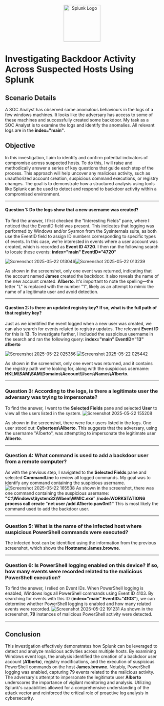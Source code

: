 <p align="center">
<img src="https://logos-world.net/wp-content/uploads/2022/11/Splunk-Emblem.png" alt="Splunk Logo" width="120"/>




# Investigating Backdoor Activity Across Suspected Hosts Using Splunk

## Scenario Details
A SOC Analyst has observed some anomalous behaviours in the logs of a few windows machines. It looks like the adversary has access to some of these machines and successfully created some backdoor. My task as a SOC Analyst is to examine the logs and identify the anomalies. All relevant logs are in the **index="main"**.

## Objective
In this investigation, I aim to identify and confirm potential indicators of compromise across suspected hosts. To do this, I will raise and methodically answer a series of key questions that guide each step of the process. This approach will help uncover any malicious activity, such as unauthorized account creation, suspicious command executions, or registry changes. The goal is to demonstrate how a structured analysis using tools like Splunk can be used to detect and respond to backdoor activity within a compromised environment.

---
#### Question 1: Do the logs show that a new username was created?
To find the answer, I first checked the "Interesting Fields" pane, where I noticed that the EventID field was present. This indicates that logging was performed by Windows and/or Sysmon from the Sysinternals suite, as both use the EventID field to assign ID numbers corresponding to specific types of events. In this case, we're interested in events where a user account was created, which is recorded as **Event ID 4720**. I then ran the following search to locate these events: **index="main" EventID="4720"**

![Screenshot 2025-05-22 013046](https://github.com/user-attachments/assets/6db7cba7-2df6-4f6f-99b3-a3890e037118)![Screenshot 2025-05-22 013239](https://github.com/user-attachments/assets/ddad888c-82f3-4a23-a76d-1dded90ff70d)

As shown in the screenshot, only one event was returned, indicating that the account named **James** created the backdoor. It also reveals the name of the new account created: **A1berto**. It's important to note the spelling—the letter "L" is replaced with the number "1", likely as an attempt to mimic the name of a legitimate user and avoid detection.
___
#### Question 2: Is there an updated registry key? If so, what is the full path of that registry key? 
Just as we identified the event logged when a new user was created, we can also search for events related to registry updates. The relevant **Event ID** for this is **13**. To investigate further, I included the suspicious username in the search and ran the following query: **index="main" EventID="13" a1berto**

![Screenshot 2025-05-22 025356](https://github.com/user-attachments/assets/b85145f3-98f4-4bd6-8600-887d2912522f)
![Screenshot 2025-05-22 025442](https://github.com/user-attachments/assets/d1a77b6f-8635-4b9a-ab9b-3961d0c4a700)

As shown in the screenshot, only one event was returned, and it contains the registry path we're looking for, along with the suspicious username: **HKLM\SAM\SAM\Domains\Account\Users\Names\A1berto**.
___
### Question 3: According to the logs, is there a legitimate user the adversary was trying to impersonate?
To find the answer, I went to the **Selected Fields** pane and selected **User** to view all the users listed in the system.
![Screenshot 2025-05-22 155208](https://github.com/user-attachments/assets/fcdc3f77-51bf-49b4-8a62-b6f5c48e09fe)

As shown in the screenshot, there were four users listed in the logs. One user stood out: **Cybertees\Alberto**. This suggests that the adversary, using the username "A1berto", was attempting to impersonate the legitimate user **Alberto**.
___
### Question 4: What command is used to add a backdoor user from a remote computer?
As with the previous step, I navigated to the **Selected Fields** pane and selected **CommandLine** to review all logged commands. My goal was to identify any command containing the suspicious username.
![Screenshot 2025-05-22 165538](https://github.com/user-attachments/assets/a55fa89d-6187-49b8-8a01-d93c5bf6ecd9)
As shown in the screenshot, there was one command containing the suspicious username: **"C:\Windows\System32\Wbem\WMIC.exe" /node:WORKSTATION6 process call create "net user /add A1berto paw0rd1"** This is most likely the command used to add the backdoor user.
___
### Question 5: What is the name of the infected host where suspicious PowerShell commands were executed?
The infected host can be identified using the information from the previous screenshot, which shows the **Hostname:James.browne**.
___
### Question 6: Is PowerShell logging enabled on this device? If so, how many events were recorded related to the malicious PowerShell execution?
To find the answer, I relied on Event IDs. When PowerShell logging is enabled, Windows logs all PowerShell commands using Event ID 4103. By searching for events with this ID (**index="main" EventID="4103"**), we can determine whether PowerShell logging is enabled and how many related events were recorded.
![Screenshot 2025-05-22 191231](https://github.com/user-attachments/assets/fff6137b-1077-4bd2-ba15-e47723ea554c)
As shown in the screenshot, **79** instances of malicious PowerShell activity were detected.
___

## Conclusion 

This investigation effectively demonstrates how Splunk can be leveraged to detect and analyze malicious activities across multiple hosts. By examining Windows event logs, the analysis identified the creation of a backdoor user account (**A1berto**), registry modifications, and the execution of suspicious PowerShell commands on the host **James.browne**. Notably, PowerShell logging was enabled, capturing 79 events related to the malicious activity. The adversary's attempt to impersonate the legitimate user **Alberto** underscores the importance of vigilant monitoring and analysis. Utilizing Splunk's capabilities allowed for a comprehensive understanding of the attack vector and reinforced the critical role of proactive log analysis in cybersecurity.

